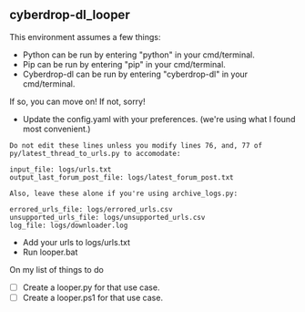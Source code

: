 ## cyberdrop-dl_looper

This environment assumes a few things:
- Python can be run by entering "python" in your cmd/terminal.
- Pip can be run by entering "pip" in your cmd/terminal.
- Cyberdrop-dl can be run by entering "cyberdrop-dl" in your cmd/terminal.

If so, you can move on! If not, sorry!
- Update the config.yaml with your preferences. (we're using what I found most convenient.)
```
Do not edit these lines unless you modify lines 76, and, 77 of py/latest_thread_to_urls.py to accomodate:

input_file: logs/urls.txt
output_last_forum_post_file: logs/latest_forum_post.txt

Also, leave these alone if you're using archive_logs.py:

errored_urls_file: logs/errored_urls.csv
unsupported_urls_file: logs/unsupported_urls.csv
log_file: logs/downloader.log
```
- Add your urls to logs/urls.txt
- Run looper.bat

On my list of things to do

- [ ] Create a looper.py for that use case.
- [ ] Create a looper.ps1 for that use case.
